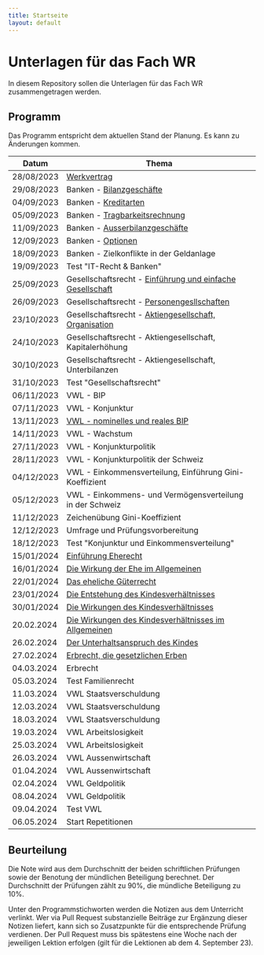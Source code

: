 ```yaml
---
title: Startseite
layout: default
---
```


# Unterlagen für das Fach WR

In diesem Repository sollen die Unterlagen für das Fach WR zusammengetragen werden.

## Programm

Das Programm entspricht dem aktuellen Stand der Planung. Es kann zu
Änderungen kommen.

| Datum | Thema |
| ----- | ----- |
| 28/08/2023 | [Werkvertrag](230828/Werkvertrag.md) |
| 29/08/2023 | Banken - [Bilanzgeschäfte](230829/Bilanzgeschaefte.md) |
| 04/09/2023 | Banken - [Kreditarten](230904/Kreditarten.md)	         |
| 05/09/2023 | Banken - [Tragbarkeitsrechnung](230905/Tragbarkeitsrechnung.md) |
| 11/09/2023 | Banken - [Ausserbilanzgeschäfte](230911/Boerse.md)	     |
| 12/09/2023 | Banken - [Optionen](230912/Optionen.ipynb)	     |
| 18/09/2023 | Banken - Zielkonflikte in der Geldanlage    |
| 19/09/2023 | Test "IT-Recht & Banken"	                   |
| 25/09/2023 | Gesellschaftsrecht - [Einführung und einfache Gesellschaft](230925/einf_gesellschaftsrecht.md) |
| 26/09/2023 | Gesellschaftsrecht - [Personengesllschaften](230925/einf_gesellschaftsrecht.md#kollektivgesellschaft)  |
| 23/10/2023 | Gesellschaftsrecht - [Aktiengesellschaft, Organisation](231023/einf_ag.md)   |
| 24/10/2023 | Gesellschaftsrecht - Aktiengesellschaft, Kapitalerhöhung |
| 30/10/2023 | Gesellschaftsrecht - Aktiengesellschaft, Unterbilanzen	 |
| 31/10/2023 | Test "Gesellschaftsrecht"	                 |
| 06/11/2023 | VWL - BIP	                                 |
| 07/11/2023 | VWL - Konjunktur	                           |
| 13/11/2023 | [VWL - nominelles und reales BIP](231113/reales_bip.md)             |
| 14/11/2023 | VWL - Wachstum	                             |
| 27/11/2023 | VWL - Konjunkturpolitik	                   |
| 28/11/2023 | VWL - Konjunkturpolitik der Schweiz         |
| 04/12/2023 | VWL - Einkommensverteilung, Einführung Gini-Koeffizient |
| 05/12/2023 | VWL - Einkommens- und Vermögensverteilung in der Schweiz |
| 11/12/2023 | Zeichenübung Gini-Koeffizient	                        |
| 12/12/2023 | Umfrage und Prüfungsvorbereitung	                      |
| 18/12/2023 | Test "Konjunktur und Einkommensverteilung"	            |
| 15/01/2024 | [Einführung Eherecht](240115/eherecht.md) |
| 16/01/2024 | [Die Wirkung der Ehe im Allgemeinen](240116/eheliche_gemeinschaft.md) |
| 22/01/2024 | [Das eheliche Güterrecht](240122/uebersicht.md) |
| 23/01/2024 | [Die Entstehung des Kindesverhältnisses](240123/kinder_entstehung.md) |
| 30/01/2024 | [Die Wirkungen des Kindesverhältnisses](240130/kinder_wirkung.md) |
| 20.02.2024 | [Die Wirkungen des Kindesverhältnisses im Allgemeinen](240220/kinder_wirkung_allgemein.md) |
| 26.02.2024 | [Der Unterhaltsanspruch des Kindes](240226/kinder_unterhalt.md) |
| 27.02.2024 | [Erbrecht, die gesetzlichen Erben](240227/erbfolge.md) |
| 04.03.2024 | Erbrecht |
| 05.03.2024 | Test Familienrecht |
| 11.03.2024 | VWL Staatsverschuldung |
| 12.03.2024 | VWL Staatsverschuldung |
| 18.03.2024 | VWL Staatsverschuldung |
| 19.03.2024 | VWL Arbeitslosigkeit |
| 25.03.2024 | VWL Arbeitslosigkeit |
| 26.03.2024 | VWL Aussenwirtschaft |
| 01.04.2024 | VWL Aussenwirtschaft |
| 02.04.2024 | VWL Geldpolitik |
| 08.04.2024 | VWL Geldpolitik |
| 09.04.2024 | Test VWL |
| 06.05.2024 | Start Repetitionen |

## Beurteilung

Die Note wird aus dem Durchschnitt der beiden schriftlichen Prüfungen
sowie der Benotung der mündlichen Beteiligung berechnet. Der
Durchschnitt der Prüfungen zählt zu 90%, die mündliche Beteiligung zu
10%.

Unter den Programmstichworten werden die Notizen aus dem Unterricht
verlinkt. Wer via Pull Request substanzielle Beiträge zur Ergänzung
dieser Notizen liefert, kann sich so Zusatzpunkte für die entsprechende
Prüfung verdienen. Der Pull Request muss bis spätestens eine Woche nach
der jeweiligen Lektion erfolgen (gilt für die Lektionen ab dem 4.
September 23).
